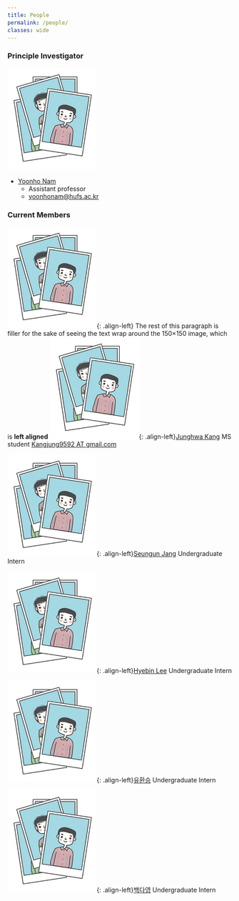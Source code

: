 ```yaml
---
title: People
permalink: /people/
classes: wide
---
```


### Principle Investigator
![image-left](/assets/images/people/person1.JPG)
- [Yoonho Nam](https://yoonhonam.github.io/)
    - Assistant professor
    - [yoonhonam@hufs.ac.kr](mailto:yoonhonam@hufs.ac.kr)

### Current Members
![image-left](/assets/images/people/person1.JPG){: .align-left} The rest of this paragraph is filler for the sake of seeing the text wrap around the 150×150 image, which is **left aligned**
![image-left](/assets/images/people/person1.JPG){: .align-left}[Junghwa Kang]()
MS student
[Kangjung9592 AT gmail.com]()

![image-left](/assets/images/people/person1.JPG){: .align-left}[Seungun Jang]()
Undergraduate Intern
    
![image-left](/assets/images/people/person1.JPG){: .align-left}[Hyebin Lee]()
Undergraduate Intern

![image-left](/assets/images/people/person1.JPG){: .align-left}[유환승]()
Undergraduate Intern

![image-left](/assets/images/people/person1.JPG){: .align-left}[백다영]()
Undergraduate Intern
